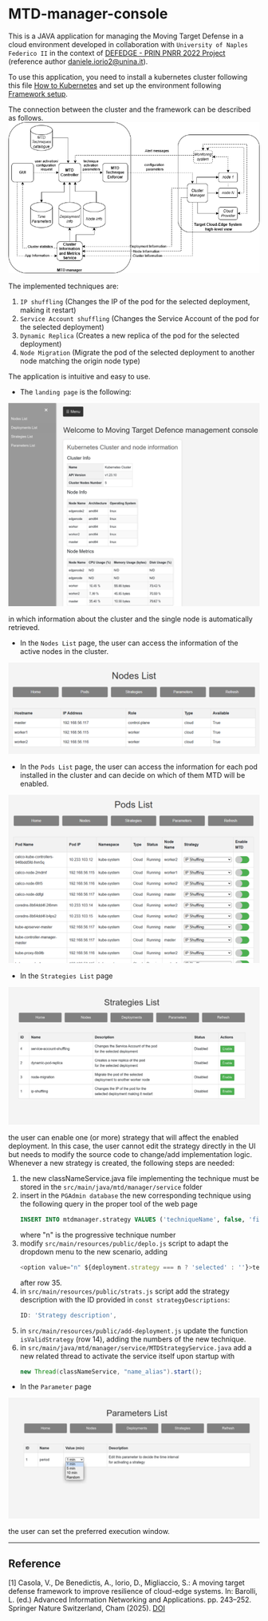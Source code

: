 # MTD-manager-console
This is a JAVA application for managing the Moving Target Defense in a cloud environment developed in collaboration with `University of Naples Federico II` in the context of [DEFEDGE - PRIN PNRR 2022 Project](https://github.com/DEFEDGE) (reference author daniele.iorio2@unina.it).
 
To use this application, you need to install a kubernetes cluster following this file [How to Kubernetes](Setups/How_to_kubernetes.md) and set up the environment following [Framework setup](Setups/Framework_setup.md).

The connection between the cluster and the framework can be described as follows.
![Alt text](img/MTDmanager.png "MTD")

The implemented techniques are:
1. `IP shuffling` (Changes the IP of the pod for the selected deployment, making it restart)
2. `Service Account shuffling` (Changes the Service Account of the pod for the selected deployment)
3. `Dynamic Replica` (Creates a new replica of the pod for the selected deployment)
4. `Node Migration` (Migrate the pod of the selected deployment to another node matching the origin node type)

The application is intuitive and easy to use.
- The `landing page` is the following:

![Alt text](img/Home.png "Home page")

in which information about the cluster and the single node is automatically retrieved.

- In the `Nodes List` page, the user can access the information of the active nodes in the cluster.

![Alt text](img/NodeList.png "Nodes")

- In the `Pods List` page, the user can access the information for each pod installed in the cluster and can decide on which of them MTD will be enabled.

![Alt text](img/PodList.png "Deployments")  

- In the `Strategies List` page

![Alt text](img/List-strat.png "Strategies")

the user can enable one (or more) strategy that will affect the enabled deployment.
In this case, the user cannot edit the strategy directly in the UI but needs to modify the source code to change/add implementation logic.
Whenever a new strategy is created, the following steps are needed:
1. the new classNameService.java file implementing the technique must be stored in the `src/main/java/mtd/manager/service` folder
2. insert in the `PGAdmin database` the new corresponding technique using the following query in the proper tool of the web page 
   ```sql
   INSERT INTO mtdmanager.strategy VALUES ('techniqueName', false, 'fixed', <n>);
   ```
   where "n" is the progressive technique number 
3. modify `src/main/resources/public/deplo.js` script to adapt the dropdown menu to the new scenario, adding
   ```js
   <option value="n" ${deployment.strategy === n ? 'selected' : ''}>techniqueName</option>
   ```
   after row 35.
4. in `src/main/resources/public/strats.js` script add the strategy description with the ID provided in `const strategyDescriptions`:
   ```js
   ID: 'Strategy description',
   ```
5. in `src/main/resources/public/add-deployment.js` update the function `isValidStrategy` (row 14), adding the numbers of the new technique.
6. in `src/main/java/mtd/manager/service/MTDStrategyService.java` add a new related thread to activate the service itself upon startup with
   ```java
   new Thread(classNameService, "name_alias").start();
   ```

- In the `Parameter` page

![Alt text](img/Param.png "Parameter")

the user can set the preferred execution window.

---
## Reference
[1] Casola, V., De Benedictis, A., Iorio, D., Migliaccio, S.: A moving target defense framework to improve resilience of cloud-edge systems. In: Barolli, L. (ed.) Advanced Information Networking and Applications. pp. 243–252. Springer Nature Switzerland, Cham (2025). [DOI](https://doi.org/10.1007/978-3-031-87778-0_24) 

